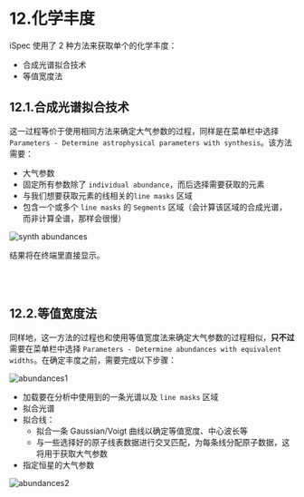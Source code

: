 # 12.化学丰度

iSpec 使用了 2 种方法来获取单个的化学丰度：

- 合成光谱拟合技术
- 等值宽度法

## 12.1.合成光谱拟合技术

这一过程等价于使用相同方法来确定大气参数的过程，同样是在菜单栏中选择 `Parameters - Determine astrophysical parameters with synthesis`。该方法需要：

- 大气参数
- 固定所有参数除了 `individual abundance`，而后选择需要获取的元素
- 与我们想要获取元素的线相关的`line masks` 区域
- 包含一个或多个 `line masks` 的 `Segments` 区域（会计算该区域的合成光谱，而非计算全谱，那样会很慢）

![synth abundances](https://www.blancocuaresma.com/s/user/pages/02.projects/03.iSpec/manual/03.usage/14.chemical_abundances/iSpec_synth_abundances.png)

结果将在终端里直接显示。

<br></br>

## 12.2.等值宽度法

同样地，这一方法的过程也和使用等值宽度法来确定大气参数的过程相似，**只不过**需要在菜单栏中选择 `Parameters - Determine abundances with equivalent widths`。在确定丰度之前，需要完成以下步骤：

![abundances1](https://www.blancocuaresma.com/s/user/pages/02.projects/03.iSpec/manual/03.usage/14.chemical_abundances/iSpec_abundances1.png)

- 加载要在分析中使用到的一条光谱以及 `line masks` 区域
- 拟合光谱
- 拟合线：
  - 拟合一条 Gaussian/Voigt 曲线以确定等值宽度、中心波长等
  - 与一些选择好的原子线表数据进行交叉匹配，为每条线分配原子数据，这将用于获取大气参数
- 指定恒星的大气参数

![abundances2](https://www.blancocuaresma.com/s/user/pages/02.projects/03.iSpec/manual/03.usage/14.chemical_abundances/iSpec_abundances2.png)
